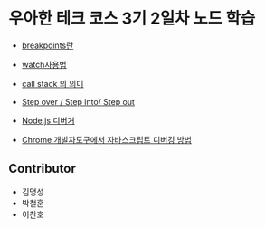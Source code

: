 # 우아한 테크 코스 3기 2일차 노드 학습

- [breakpoints란](NodeStudy/breakpoint란.md)
- [watch사용법](NodeStudy/watch_사용방법.md)
- [call stack 의 의미](NodeStudy/CallStack.md)
- [Step over / Step into/ Step out](NodeStudy/breakpoint란.md#step-over-step-into-step-out)

- [Node.js 디버거](NodeStudy/NodeJS_Debugger.md)
- [Chrome 개발자도구에서 자바스크립트 디버깅 방법](NodeStudy/JavaScript_Debugging_with_Chrome.md)





## Contributor

- 김명성
- 박철훈
- 이찬호

